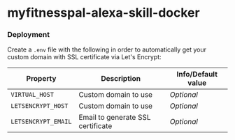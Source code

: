 # myfitnesspal-alexa-skill-docker

### Deployment

Create a `.env` file with the following in order to automatically get your custom domain with SSL certificate via Let's Encrypt:

| Property            | Description                                 | Info/Default value                       |
|---------------------|---------------------------------------------|------------------------------------------|
| `VIRTUAL_HOST`      | Custom domain to use                        | *Optional*                               |
| `LETSENCRYPT_HOST`  | Custom domain to use                        | *Optional*                               |
| `LETSENCRYPT_EMAIL` | Email to generate SSL certificate           | *Optional*                               |